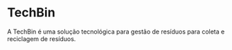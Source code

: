 # TechBin
A TechBin é uma solução tecnológica para gestão de resíduos para coleta e reciclagem de resíduos.


